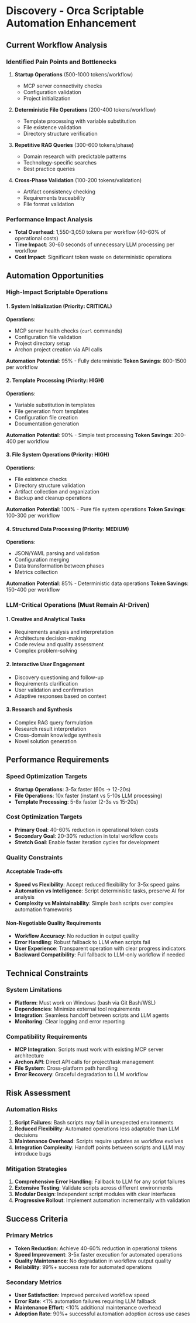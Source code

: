 # Discovery - Orca Scriptable Automation Enhancement

## Current Workflow Analysis

### Identified Pain Points and Bottlenecks
1. **Startup Operations** (500-1000 tokens/workflow)
   - MCP server connectivity checks
   - Configuration validation
   - Project initialization

2. **Deterministic File Operations** (200-400 tokens/workflow)
   - Template processing with variable substitution
   - File existence validation
   - Directory structure verification

3. **Repetitive RAG Queries** (300-600 tokens/phase)
   - Domain research with predictable patterns
   - Technology-specific searches
   - Best practice queries

4. **Cross-Phase Validation** (100-200 tokens/validation)
   - Artifact consistency checking
   - Requirements traceability
   - File format validation

### Performance Impact Analysis
- **Total Overhead**: 1,550-3,050 tokens per workflow (40-60% of operational costs)
- **Time Impact**: 30-60 seconds of unnecessary LLM processing per workflow
- **Cost Impact**: Significant token waste on deterministic operations

## Automation Opportunities

### High-Impact Scriptable Operations

#### 1. System Initialization (Priority: CRITICAL)
**Operations**:
- MCP server health checks (`curl` commands)
- Configuration file validation
- Project directory setup
- Archon project creation via API calls

**Automation Potential**: 95% - Fully deterministic
**Token Savings**: 800-1500 per workflow

#### 2. Template Processing (Priority: HIGH)
**Operations**:
- Variable substitution in templates
- File generation from templates
- Configuration file creation
- Documentation generation

**Automation Potential**: 90% - Simple text processing
**Token Savings**: 200-400 per workflow

#### 3. File System Operations (Priority: HIGH)
**Operations**:
- File existence checks
- Directory structure validation
- Artifact collection and organization
- Backup and cleanup operations

**Automation Potential**: 100% - Pure file system operations
**Token Savings**: 100-300 per workflow

#### 4. Structured Data Processing (Priority: MEDIUM)
**Operations**:
- JSON/YAML parsing and validation
- Configuration merging
- Data transformation between phases
- Metrics collection

**Automation Potential**: 85% - Deterministic data operations
**Token Savings**: 150-400 per workflow

### LLM-Critical Operations (Must Remain AI-Driven)

#### 1. Creative and Analytical Tasks
- Requirements analysis and interpretation
- Architecture decision-making
- Code review and quality assessment
- Complex problem-solving

#### 2. Interactive User Engagement
- Discovery questioning and follow-up
- Requirements clarification
- User validation and confirmation
- Adaptive responses based on context

#### 3. Research and Synthesis
- Complex RAG query formulation
- Research result interpretation
- Cross-domain knowledge synthesis
- Novel solution generation

## Performance Requirements

### Speed Optimization Targets
- **Startup Operations**: 3-5x faster (60s → 12-20s)
- **File Operations**: 10x faster (instant vs 5-10s LLM processing)
- **Template Processing**: 5-8x faster (2-3s vs 15-20s)

### Cost Optimization Targets
- **Primary Goal**: 40-60% reduction in operational token costs
- **Secondary Goal**: 20-30% reduction in total workflow costs
- **Stretch Goal**: Enable faster iteration cycles for development

### Quality Constraints

#### Acceptable Trade-offs
- **Speed vs Flexibility**: Accept reduced flexibility for 3-5x speed gains
- **Automation vs Intelligence**: Script deterministic tasks, preserve AI for analysis
- **Complexity vs Maintainability**: Simple bash scripts over complex automation frameworks

#### Non-Negotiable Quality Requirements
- **Workflow Accuracy**: No reduction in output quality
- **Error Handling**: Robust fallback to LLM when scripts fail
- **User Experience**: Transparent operation with clear progress indicators
- **Backward Compatibility**: Full fallback to LLM-only workflow if needed

## Technical Constraints

### System Limitations
- **Platform**: Must work on Windows (bash via Git Bash/WSL)
- **Dependencies**: Minimize external tool requirements
- **Integration**: Seamless handoff between scripts and LLM agents
- **Monitoring**: Clear logging and error reporting

### Compatibility Requirements
- **MCP Integration**: Scripts must work with existing MCP server architecture
- **Archon API**: Direct API calls for project/task management
- **File System**: Cross-platform path handling
- **Error Recovery**: Graceful degradation to LLM workflow

## Risk Assessment

### Automation Risks
1. **Script Failures**: Bash scripts may fail in unexpected environments
2. **Reduced Flexibility**: Automated operations less adaptable than LLM decisions
3. **Maintenance Overhead**: Scripts require updates as workflow evolves
4. **Integration Complexity**: Handoff points between scripts and LLM may introduce bugs

### Mitigation Strategies
1. **Comprehensive Error Handling**: Fallback to LLM for any script failures
2. **Extensive Testing**: Validate scripts across different environments
3. **Modular Design**: Independent script modules with clear interfaces
4. **Progressive Rollout**: Implement automation incrementally with validation

## Success Criteria

### Primary Metrics
- **Token Reduction**: Achieve 40-60% reduction in operational tokens
- **Speed Improvement**: 3-5x faster execution for automated operations
- **Quality Maintenance**: No degradation in workflow output quality
- **Reliability**: 99%+ success rate for automated operations

### Secondary Metrics
- **User Satisfaction**: Improved perceived workflow speed
- **Error Rate**: <1% automation failures requiring LLM fallback
- **Maintenance Effort**: <10% additional maintenance overhead
- **Adoption Rate**: 90%+ successful automation adoption across use cases